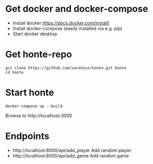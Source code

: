 # Get docker and docker-compose
* Install docker https://docs.docker.com/install/ 
* Install docker-compose (easily installed via e.g. pip)
* Start docker desktop

# Get honte-repo
```
git clone https://github.com/varenius/honte.git honte
cd honte
```

# Start honte
```
docker-compose up --build
```

Browse to http://localhost:3000

# Endpoints
- http://localhost:8000/api/add_player Add random player
- http://localhost:8000/api/add_game Add random game

